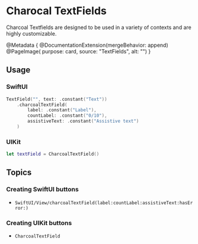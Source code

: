 # Charocal TextFields

Charcoal Textfields are designed to be used in a variety of contexts and are highly customizable.

@Metadata {
    @DocumentationExtension(mergeBehavior: append)
    @PageImage(
        purpose: card, 
        source: "TextFields", 
        alt: "")
}

## Usage

### SwiftUI

```swift
TextField("", text: .constant("Text"))
    .charcoalTextField(
        label: .constant("Label"),
        countLabel: .constant("0/10"),
        assistiveText: .constant("Assistive text")
    )
 ```

### UIKit

```swift
let textField = CharcoalTextField()
```

## Topics

### Creating SwiftUI buttons

- ``SwiftUI/View/charcoalTextField(label:countLabel:assistiveText:hasError:)``

### Creating UIKit buttons

- ``CharcoalTextField``
